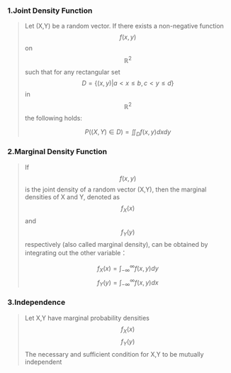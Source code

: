 ### 1.Joint Density Function

>Let (X,Y) be a random vector. If there exists a non-negative function $$f(x,y)$$ on $$\mathbb{R}^2$$
>such that for any rectangular set $$D = \{(x,y) | a < x \le b, c < y \le d\}$$
>in $$\mathbb{R}^2$$ the following holds:
>
>$$P((X,Y) \in D) = \iint_D f(x,y) dxdy$$

### 2.Marginal Density Function

>If $$f(x,y)$$ is the joint density of a random vector (X,Y), then the marginal densities of X and Y, denoted as $$f_{X}(x)$$ and $$f_{Y}(y)$$ respectively (also called marginal density), can be obtained by integrating out the other variable：
>
>$$f_X(x) = \int_{-\infty}^{\infty} f(x,y) dy$$
>$$f_Y(y) = \int_{-\infty}^{\infty} f(x,y) dx$$

### 3.Independence

>Let X,Y have marginal probability densities $$f_{X}(x)$$
>$$f_{Y}(y)$$
>The necessary and sufficient condition for X,Y to be mutually independent

